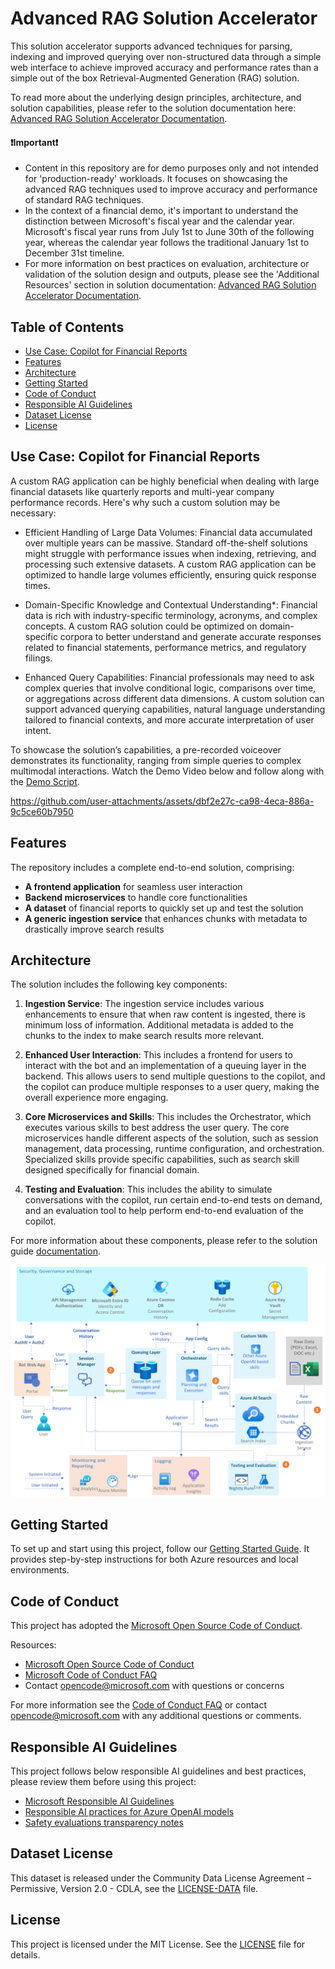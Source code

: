 # Advanced RAG Solution Accelerator

This solution accelerator supports advanced techniques for parsing, indexing and improved querying over non-structured data through a simple web interface to achieve improved accuracy and performance rates than a simple out of the box Retrieval-Augmented Generation (RAG) solution.

To read more about the underlying design principles, architecture, and solution capabilities, please refer to the solution documentation here: [Advanced RAG Solution Accelerator Documentation](./docs/Advanced%20RAG%20Solution%20Accelerator%20Documentation.pdf).


#### ❗Important❗

* Content in this repository are for demo purposes only and not intended for 'production-ready' workloads. It focuses on showcasing the advanced RAG techniques used to improve accuracy and performance of standard RAG techniques.
* In the context of a financial demo, it's important to understand the distinction between Microsoft's fiscal year and the calendar year. Microsoft's fiscal year runs from July 1st to June 30th of the following year, whereas the calendar year follows the traditional January 1st to December 31st timeline.
* For more information on best practices on evaluation, architecture or validation of the solution design and outputs, please see the 'Additional Resources' section in solution documentation: [Advanced RAG Solution Accelerator Documentation](./docs/Advanced%20RAG%20Solution%20Accelerator%20Documentation.pdf).

## Table of Contents

- [Use Case: Copilot for Financial Reports](#use-case-copilot-for-financial-reports)
- [Features](#features)
- [Architecture](#architecture)
- [Getting Started](#getting-started)
- [Code of Conduct](#code-of-conduct)
- [Responsible AI Guidelines](#responsible-ai-guidelines)
- [Dataset License](#dataset-license)
- [License](#license)

## Use Case: Copilot for Financial Reports
A custom RAG application can be highly beneficial when dealing with large financial datasets like quarterly reports and multi-year company performance records. Here's why such a custom solution may be necessary:

- Efficient Handling of Large Data Volumes: Financial data accumulated over multiple years can be massive. Standard off-the-shelf solutions might struggle with performance issues when indexing, retrieving, and processing such extensive datasets. A custom RAG application can be optimized to handle large volumes efficiently, ensuring quick response times.

- Domain-Specific Knowledge and Contextual Understanding*: Financial data is rich with industry-specific terminology, acronyms, and complex concepts. A custom RAG solution could be optimized on domain-specific corpora to better understand and generate accurate responses related to financial statements, performance metrics, and regulatory filings.

- Enhanced Query Capabilities: Financial professionals may need to ask complex queries that involve conditional logic, comparisons over time, or aggregations across different data dimensions. A custom solution can support advanced querying capabilities, natural language understanding tailored to financial contexts, and more accurate interpretation of user intent.

To showcase the solution’s capabilities, a pre-recorded voiceover demonstrates its functionality, ranging from simple queries to complex multimodal interactions. Watch the Demo Video below and follow along with the [Demo Script](docs/demo_script/Analyzing%20Microsoft%20Financial%20Performance%20Demo%20Script.docx).

https://github.com/user-attachments/assets/dbf2e27c-ca98-4eca-886a-9c5ce60b7950


## Features
The repository includes a complete end-to-end solution, comprising:

- **A frontend application** for seamless user interaction
- **Backend microservices** to handle core functionalities
- **A dataset** of financial reports to quickly set up and test the solution
- **A generic ingestion service** that enhances chunks with metadata to drastically improve search results

## Architecture
The solution includes the following key components:

1. **Ingestion Service**: The ingestion service includes various enhancements to ensure that when raw content is ingested, there is minimum loss of information. Additional metadata is added to the chunks to the index to make search results more relevant.

2. **Enhanced User Interaction**: This includes a frontend for users to interact with the bot and an implementation of a queuing layer in the backend. This allows users to send multiple questions to the copilot, and the copilot can produce multiple responses to a user query, making the overall experience more engaging.

3. **Core Microservices and Skills**: This includes the Orchestrator, which executes various skills to best address the user query. The core microservices handle different aspects of the solution, such as session management, data processing, runtime configuration, and orchestration. Specialized skills provide specific capabilities, such as search skill designed specifically for financial domain.

4. **Testing and Evaluation**: This includes the ability to simulate conversations with the copilot, run certain end-to-end tests on demand, and an evaluation tool to help perform end-to-end evaluation of the copilot.

For more information about these components, please refer to the solution guide [documentation](./docs/Advanced%20RAG%20Solution%20Accelerator%20Documentation.pdf).

![Copilot Solution Architecture](./docs/media/copilot_solution_architecture.png)


## Getting Started
To set up and start using this project, follow our [Getting Started Guide](SETUP.md). It provides step-by-step instructions for both Azure resources and local environments.


## Code of Conduct

This project has adopted the [Microsoft Open Source Code of Conduct](https://opensource.microsoft.com/codeofconduct/).

Resources:

- [Microsoft Open Source Code of Conduct](https://opensource.microsoft.com/codeofconduct/)
- [Microsoft Code of Conduct FAQ](https://opensource.microsoft.com/codeofconduct/faq/)
- Contact [opencode@microsoft.com](mailto:opencode@microsoft.com) with questions or concerns

For more information see the [Code of Conduct FAQ](https://opensource.microsoft.com/codeofconduct/faq/) or
contact [opencode@microsoft.com](mailto:opencode@microsoft.com) with any additional questions or comments.

## Responsible AI Guidelines

This project follows below responsible AI guidelines and best practices, please review them before using this project:

- [Microsoft Responsible AI Guidelines](https://www.microsoft.com/en-us/ai/responsible-ai)
- [Responsible AI practices for Azure OpenAI models](https://learn.microsoft.com/en-us/legal/cognitive-services/openai/overview)
- [Safety evaluations transparency notes](https://learn.microsoft.com/en-us/azure/ai-studio/concepts/safety-evaluations-transparency-note)

## Dataset License

This dataset is released under the Community Data License Agreement – Permissive, Version 2.0 - CDLA, see the [LICENSE-DATA](LICENSE-DATA.md) file.

## License

This project is licensed under the MIT License. See the [LICENSE](./LICENSE) file for details.